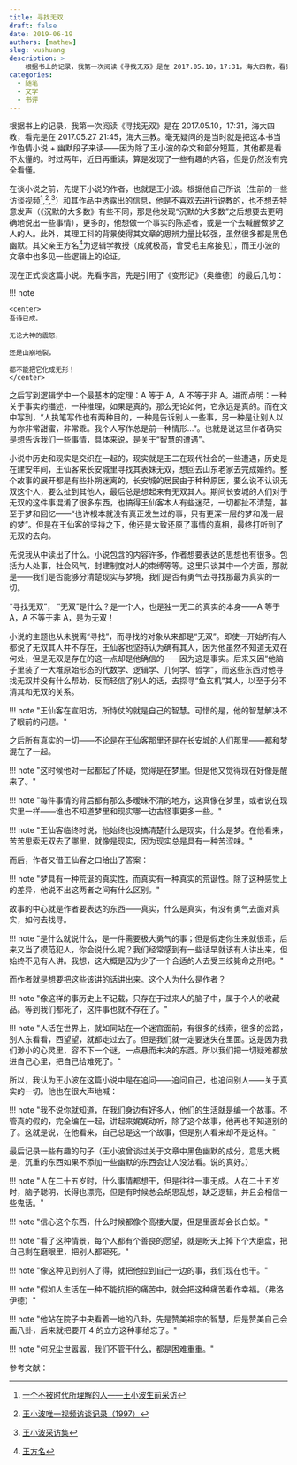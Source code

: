 ```yaml
---
title: 寻找无双
draft: false
date: 2019-06-19
authors: [mathew]
slug: wushuang
description: >
    根据书上的记录，我第一次阅读《寻找无双》是在 2017.05.10，17:31，海大四教，看完是在 2017.05.27 21:45，海大三教。毫无疑问的是当时就是把这本书当作色情小说 + 幽默段子来读——因为除了王小波的杂文和部分短篇，其他都是看不太懂的。时过两年，近日再重读，算是发现了一些有趣的内容，但是仍然没有完全看懂。
categories:
  - 随笔
  - 文学
  - 书评
---
```



根据书上的记录，我第一次阅读《寻找无双》是在 2017.05.10，17:31，海大四教，看完是在 2017.05.27 21:45，海大三教。毫无疑问的是当时就是把这本书当作色情小说 + 幽默段子来读——因为除了王小波的杂文和部分短篇，其他都是看不太懂的。时过两年，近日再重读，算是发现了一些有趣的内容，但是仍然没有完全看懂。
<!-- more -->

在谈小说之前，先提下小说的作者，也就是王小波。根据他自己所说（生前的一些访谈视频[^1],[^2],[^3]）和其作品中透露出的信息，他是不喜欢去进行说教的，也不想去特意发声（《沉默的大多数》有些不同，那是他发现“沉默的大多数”之后想要去更明确地说出一些事情），更多的，他想做一个事实的陈述者，或是一个去喊醒做梦之人的人。此外，其理工科的背景使得其文章的思辨力量比较强，虽然很多都是黑色幽默。其父亲王方名[^4]为逻辑学教授（成就极高，曾受毛主席接见），而王小波的文章中也多见一些逻辑上的论证。

现在正式谈这篇小说。先看序言，先是引用了《变形记》（奥维德）的最后几句：

!!! note

    <center>
    吾诗已成。

    无论大神的震怒，

    还是山崩地裂，

    都不能把它化成无形！
    </center>

之后写到逻辑学中一个最基本的定理：A 等于 A，A 不等于非 A。进而点明：一种关于事实的描述，一种推理，如果是真的，那么无论如何，它永远是真的。而在文中写到，“人执笔写作也有两种目的，一种是告诉别人一些事，另一种是让别人以为你非常甜蜜，非常乖。我个人写作总是前一种情形...”。也就是说这里作者确实是想告诉我们一些事情，具体来说，是关于“智慧的遭遇”。

小说中历史和现实是交织在一起的，现实就是王二在现代社会的一些遭遇，历史是在建安年间，王仙客来长安城里寻找其表妹无双，想回去山东老家去完成婚约。整个故事的展开都是有些扑朔迷离的，长安城的居民由于种种原因，要么说不认识无双这个人，要么扯到其他人，最后总是想起来有无双其人。期间长安城的人们对于无双的这件事混淆了很多东西，也搞得王仙客本人有些迷茫，一切都扯不清楚，甚至于梦和回忆——“也许根本就没有真正发生过的事，只有更深一层的梦和浅一层的梦”。但是在王仙客的坚持之下，他还是大致还原了事情的真相，最终打听到了无双的去向。

先说我从中读出了什么。小说包含的内容许多，作者想要表达的思想也有很多。包括为人处事，社会风气，封建制度对人的束缚等等。这里只谈其中一个方面，那就是——我们是否能够分清楚现实与梦境，我们是否有勇气去寻找那最为真实的一切。

“寻找无双”， “无双”是什么？是一个人，也是独一无二的真实的本身——A 等于 A，A 不等于非 A，是为无双！

小说的主题也从未脱离“寻找”，而寻找的对象从来都是“无双”。即使一开始所有人都说了无双其人并不存在，王仙客也坚持认为确有其人，因为他虽然不知道无双在何处，但是无双是存在的这一点却是他确信的——因为这是事实。后来又因“他脑子里装了一大堆原始形态的代数学、逻辑学、几何学、哲学”，而这些东西对他寻找无双并没有什么帮助，反而轻信了别人的话，去探寻“鱼玄机”其人，以至于分不清其和无双的关系。

!!! note "王仙客在宣阳坊，所恃仗的就是自己的智慧。可惜的是，他的智慧解决不了眼前的问题。"

之后所有真实的一切——不论是在王仙客那里还是在长安城的人们那里——都和梦混在了一起。

!!! note "这时候他对一起都起了怀疑，觉得是在梦里。但是他又觉得现在好像是醒来了。"


!!! note "每件事情的背后都有那么多暧昧不清的地方，这真像在梦里，或者说在现实里一样——谁也不知道梦里和现实哪一边古怪事更多一些。"

!!! note "王仙客临终时说，他始终也没搞清楚什么是现实，什么是梦。在他看来，苦苦思索无双去了哪里，就像是现实，因为现实总是具有一种苦涩味。"

而后，作者又借王仙客之口给出了答案：

!!! note "梦具有一种荒诞的真实性，而真实有一种真实的荒诞性。除了这种感觉上的差异，他说不出这两者之间有什么区别。"

故事的中心就是作者要表达的东西——真实，什么是真实，有没有勇气去面对真实，如何去找寻。

!!! note "是什么就说什么，是一件需要极大勇气的事；但是假定你生来就很乖，后来又当了模范犯人，你会说什么呢？我们经常感到有一些话早就该有人讲出来，但始终不见有人讲。我想，这大概是因为少了一个合适的人去受三绞毙命之刑吧。"

而作者就是想要把这些该讲的话讲出来。这个人为什么是作者？

!!! note "像这样的事历史上不记载，只存在于过来人的脑子中，属于个人的收藏品。等到我们都死了，这件事也就不存在了。"

!!! note "人活在世界上，就如同站在一个迷宫面前，有很多的线索，很多的岔路，别人东看看，西望望，就都走过去了。但是我们就一定要迷失在里面。这是因为我们渺小的心灵里，容不下一个谜，一点悬而未决的东西。所以我们把一切疑难都放进自己心里，把自己给难死了。"

所以，我认为王小波在这篇小说中是在追问——追问自己，也追问别人——关于真实的一切。他也在很大声地喊：

!!! note "我不说你就知道，在我们身边有好多人，他们的生活就是编一个故事。不管真的假的，完全编在一起，讲起来娓娓动听，除了这个故事，他再也不知道别的了。这就是说，在他看来，自己总是这一个故事，但是别人看来却不是这样。"

最后记录一些有趣的句子（王小波曾谈过关于文章中黑色幽默的成分，意思大概是，沉重的东西如果不添加一些幽默的东西会让人没法看。说的真好。）

!!! note "人在二十五岁时，什么事情都想干，但是往往一事无成。人在二十五岁时，脑子聪明，长得也漂亮，但是有时候总会胡思乱想，缺乏逻辑，并且会相信一些鬼话。"

!!! note "信心这个东西，什么时候都像个高楼大厦，但是里面却会长白蚁。"

!!! note "看了这种情景，每个人都有个善良的愿望，就是盼天上掉下个大磨盘，把自己剩在磨眼里，把别人都砸死。"

!!! note "像这种见到别人了得，就把他拉到自己一边的事，我们现在也干。"

!!! note "假如人生活在一种不能抗拒的痛苦中，就会把这种痛苦看作幸福。（弗洛伊德）"

!!! note "他站在院子中央看着一地的八卦，先是赞美祖宗的智慧，后是赞美自己会画八卦，后来就把要开 4 的立方这种事给忘了。"

!!! note "何况尘世嚣嚣，我们不管干什么，都是困难重重。"

参考文献：

[^1]: [一个不被时代所理解的人——王小波生前采访](https://www.bilibili.com/video/av20931770?from=search&seid=16425343411453333568)

[^2]: [王小波唯一视频访谈记录（1997）](https://www.bilibili.com/video/av10719733?from=search&seid=16425343411453333568)

[^3]: [王小波采访集](https://www.bilibili.com/video/av55993573/?p=2)

[^4]: [王方名](https://baike.baidu.com/item/%E7%8E%8B%E6%96%B9%E5%90%8D/7242723)
